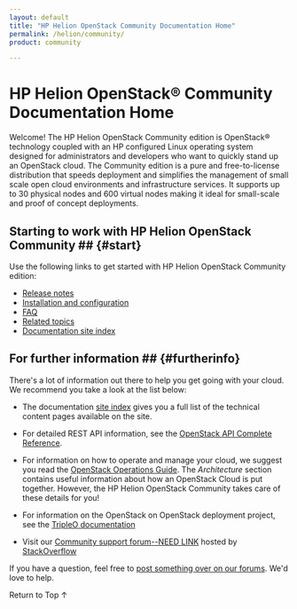 ```yaml
---
layout: default
title: "HP Helion OpenStack Community Documentation Home"
permalink: /helion/community/
product: community

---
```

# HP Helion OpenStack&reg; Community Documentation Home

Welcome! The HP Helion OpenStack Community edition is OpenStack&reg; technology coupled with an HP configured Linux operating system designed for administrators and developers who want to quickly stand up an OpenStack cloud. The Community edition is a pure and free-to-license distribution that speeds deployment and simplifies the management of small scale open cloud environments and infrastructure services. It supports up to 30 physical nodes and 600 virtual nodes making it ideal for small-scale and proof of concept deployments.
<!-- Next 2 graphs, text from Jim Gardner email 4/24
HP Helion OpenStack Community Edition is a pure and free-to-license distribution that speeds deployment and simplifies the management of small scale open cloud environments and infrastructure services. 

HP Helion OpenStack is a hardened enterprise-grade product set that speeds deployment and simplifies management of private, public or hybrid clouds and infrastructure services for developers, enterprises and service providers.

This page covers the following topics:

* [Available Services](#services)
* [Starting to work with HP Helion OpenStack Community](#start)
* [REST API information](#api)
* [For further information](furtherinfo)

## Available Services ## {#services}

HP Helion OpenStack Community Edition consists of many services based on the different OpenStack projects to provide the functionality you need. Visit the [HP OpenStack Community Edition Services Overview page](/cloudos/community/services/overview/) for a complete list of services. -->

## Starting to work with HP Helion OpenStack Community ## {#start}

Use the following links to get started with HP Helion OpenStack Community edition:

* [Release notes](/cloudos/community/release-notes/)
* [Installation and configuration](/cloudos/community/install-virtual/) 
* [FAQ](/cloudos/community/faqs/)
* [Related topics](/cloudos/community/related-links/)
* [Documentation site index](/cloudos/siteindex/)


<!--* [Technical overview](/cloudos/community/technical-overview/)
* [Reference architecture](/cloudos/community/reference-architecture/)
* [Support matrix](/cloudos/community/support-matrix/)
* [Glossary](/cloudos/community/glossary/) 

## REST API information ## {#api}

For detailed REST API information, see the [OpenStack API Complete Reference](http://api.openstack.org/api-ref.html). -->

## For further information ## {#furtherinfo}

There's a lot of information out there to help you get going with your cloud. We recommend you take a look at the list below:

* The documentation [site index](/cloudos/siteindex/) gives you a full list of the technical content pages available on the site.

* For detailed REST API information, see the [OpenStack API Complete Reference](http://api.openstack.org/api-ref.html).

* For information on how to operate and manage your cloud, we suggest you read the [OpenStack Operations Guide](http://docs.openstack.org/ops/). The *Architecture* section contains useful information about how an OpenStack Cloud is put together. However, the HP Helion OpenStack Community takes care of these details for you!

* For information on the OpenStack on OpenStack deployment project, see the [TripleO documentation](https://wiki.openstack.org/wiki/TripleO)

* Visit our [Community support forum--NEED LINK](LINK) hosted by [StackOverflow](http://stackoverflow.com)


<!--* See [HP Helion OpenStack Community Edition Glossary](/cloudos/community/glossary/) for definitions of important terms.-->
If you have a question, feel free to [post something over on our forums](https://connect.hpcloud.com/). We'd love to help.



<a href="#top" style="padding:14px 0px 14px 0px; text-decoration: none;"> Return to Top &#8593; </a>
